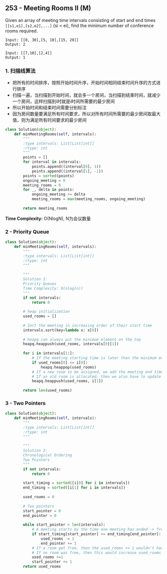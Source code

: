 ## 253 - Meeting Rooms II (M)

Given an array of meeting time intervals consisting of start and end times `[[s1,e1],[s2,e2],...]` (si < ei), find the minimum number of conference rooms required.

```
Input: [[0, 30],[5, 10],[15, 20]]
Output: 2

Input: [[7,10],[2,4]]
Output: 1
```



### 1. 扫描线算法

* 把所有的时间排序，按照开始时间升序，开始时间相同结束时间升序的方式进行排序
* 扫描一遍，当扫描到开始时间，就会多一个房间，当扫描到结束时间，就减少一个房间，这样扫描到i时就是i时间所需要的最少房间
* 所以开始时间和结束时间需要分别标注
* 因为房间数量要满足所有时间要求，所以对所有时间所需要的最少房间取最大值，则为满足所有时间要求的最少房间

```python
class Solution(object):
    def minMeetingRooms(self, intervals):
        """
        :type intervals: List[List[int]]
        :rtype: int
        """
        points = []
        for interval in intervals:
            points.append((interval[0], 1))
            points.append((interval[1], -1))
        points = sorted(points)
        ongoing_meeting = 0
        meeting_rooms = 0
        for _, delta in points:
            ongoing_meeting += delta
            meeting_rooms = max(meeting_rooms, ongoing_meeting)
            
        return meeting_rooms
```

**Time Complexity:**  O(NlogN), N为会议数量

### 2 - Priority Queue

```python
class Solution(object):
    def minMeetingRooms(self, intervals):
        """
        :type intervals: List[List[int]]
        :rtype: int
        """
        
        """
        Solution 1:
        Priority Queues
        Time Complexity: O(nlog(n))
        """
        if not intervals:
            return 0
        
        # heap initialization
        used_rooms = []
        
        # Sort the meeting in increasing order of their start time
        intervals.sort(key=lambda x: x[0])
        
        # heapq can always put the minimum element on the top
        heapq.heappush(used_rooms, intervals[0][1])
        
        for i in intervals[1:]:
            # If the meeting starting time is later than the minimum ending stime, assign the room to the meeting
            if used_rooms[0] <= i[0]:
                heapq.heappop(used_rooms)
            # If a new room to be assigned, we add the meeting end time to the heap
            # If an old room is allocated, then we also have to update the heap with new end time
            heapq.heappush(used_rooms, i[1])
        
        return len(used_rooms)
```



### 3 - Two Pointers

```python
class Solution(object):
    def minMeetingRooms(self, intervals):
        """
        :type intervals: List[List[int]]
        :rtype: int
        """
 
        """
        Solution 2:
        Chronological Ordering
        Two Pointers
        """
        if not intervals:
            return 0
        
        start_timing = sorted([i[0] for i in intervals])
        end_timing = sorted([i[1] for i in intervals])
        
        used_rooms = 0
        
        # Two pointers
        start_pointer = 0
        end_pointer = 0
        
        while start_pointer < len(intervals):
            # A meeting starts by the time one meeting has ended -> free up a room and increment the end pointer
            if start_timing[start_pointer] >= end_timing[end_pointer]:
                used_rooms -= 1
                end_pointer += 1
            # If a room get free, then the used_rooms += 1 wouldn't have any effect, and used_rooms would remain he same. 
            # If no room was free, then this would increase used_rooms
            used_rooms +=1
            start_pointer += 1
        return used_rooms
```

